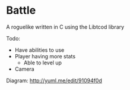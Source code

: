 Battle  
======

A roguelike written in C using the Libtcod library

Todo:
- Have abilities to use
- Player having more stats
  - Able to level up
- Camera

Diagram: http://yuml.me/edit/91094f0d